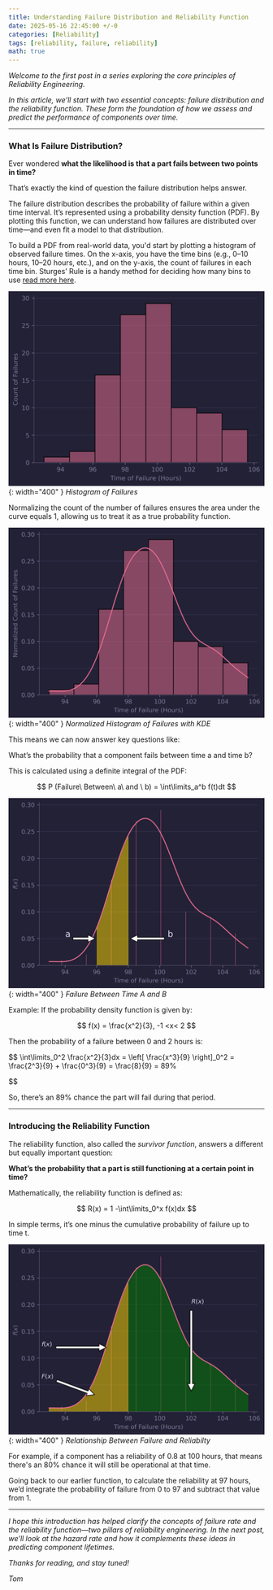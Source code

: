 ```yaml
---
title: Understanding Failure Distribution and Reliability Function
date: 2025-05-16 22:45:00 +/-0
categories: [Reliability]
tags: [reliability, failure, reliability] 
math: true
---
```

*Welcome to the first post in a series exploring the core principles of Reliability Engineering.*

*In this article, we’ll start with two essential concepts: failure distribution and the reliability function. These form the foundation of how we assess and predict the performance of components over time.*

---
### What Is Failure Distribution?
Ever wondered **what the likelihood is that a part fails between two points in time?**

 That’s exactly the kind of question the failure distribution helps answer.

The failure distribution describes the probability of failure within a given time interval. It’s represented using a probability density function (PDF). By plotting this function, we can understand how failures are distributed over time—and even fit a model to that distribution.

To build a PDF from real-world data, you'd start by plotting a histogram of observed failure times. On the x-axis, you have the time bins (e.g., 0–10 hours, 10–20 hours, etc.), and on the y-axis, the count of failures in each time bin. Sturges’ Rule is a handy method for deciding how many bins to use [read more here](https://en.wikipedia.org/wiki/Sturges%27s_rule).

<!-- HISTOGRAM PLOT
![Reliability Plot](FailureRate/histogram.png)
*Histogram of Failures* -->


![Reliability Plot](/assets/2025-05-16-Reliabiliity/histogram.png){: width="400" }
*Histogram of Failures*


<!-- ![Chirpy Starter Template](/assets/articles/2024-01-13-chirpystarter.png)
_Creating a new GitHub repo using the Chirpy Starter template_ -->

Normalizing the count of the number of failures ensures the area under the curve equals 1, allowing us to treat it as a true probability function.

<!-- NORMALIZED PLOT -->
![Reliability Plot](/assets/2025-05-16-Reliabiliity/histogram_kde.png){: width="400" }
*Normalized Histogram of Failures with KDE*

 This means we can now answer key questions like:

What’s the probability that a component fails between time a and time b?



This is calculated using a definite integral of the PDF:


$$
P (Failure\  Between\   a\  and \  b) = \int\limits_a^b f(t)dt
$$

<!-- KDE With Limits -->

![Reliability Plot](/assets/2025-05-16-Reliabiliity/FailureBetween.png){: width="400" }
*Failure Between Time A and B*

Example:
If the probability density function is given by:

$$
f(x) = \frac{x^2}{3}, -1 <x< 2
$$

Then the probability of a failure between 0 and 2 hours is:

$$
\int\limits_0^2 \frac{x^2}{3}dx =  \left[ \frac{x^3}{9} \right]_0^2 = \frac{2^3}{9} + \frac{0^3}{9} = \frac{8}{9} = 89\%

$$

So, there’s an 89% chance the part will fail during that period.

---

### Introducing the Reliability Function

The reliability function, also called the *survivor function*, answers a different but equally important question:

**What’s the probability that a part is still functioning at a certain point in time?**

Mathematically, the reliability function is defined as:

$$
R(x) = 1 -\int\limits_0^x f(x)dx
$$

In simple terms, it’s one minus the cumulative probability of failure up to time t.


![Reliability Plot](/assets/2025-05-16-Reliabiliity/reliability.png){: width="400" }
*Relationship Between Failure and Reliabilty*


For example, if a component has a reliability of 0.8 at 100 hours, that means there's an 80% chance it will still be operational at that time.

Going back to our earlier function, to calculate the reliability at 97 hours, we’d integrate the probability of failure from 0 to 97 and subtract that value from 1.

---

*I hope this introduction has helped clarify the concepts of failure rate and the reliability function—two pillars of reliability engineering. In the next post, we’ll look at the hazard rate and how it complements these ideas in predicting component lifetimes.*

*Thanks for reading, and stay tuned!*

*Tom*